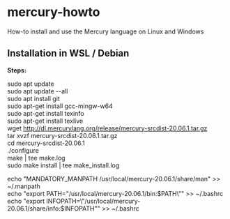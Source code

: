# mercury-howto
How-to install and use the Mercury language on Linux and Windows

## Installation in WSL / Debian

**Steps:**

  sudo apt update  
  sudo apt update --all  
  sudo apt install git  
  sudo apt-get install gcc-mingw-w64  
  sudo apt-get install texinfo  
  sudo apt-get install texlive  
  wget http://dl.mercurylang.org/release/mercury-srcdist-20.06.1.tar.gz  
  tar xvzf mercury-srcdist-20.06.1.tar.gz  
  cd mercury-srcdist-20.06.1  
  ./configure  
  make | tee make.log  
  sudo make install | tee make_install.log  

  echo "MANDATORY_MANPATH /usr/local/mercury-20.06.1/share/man" >> ~/.manpath  
  echo "export PATH=\"/usr/local/mercury-20.06.1/bin:$PATH\"" >> ~/.bashrc  
  echo "export INFOPATH=\"/usr/local/mercury-20.06.1/share/info:$INFOPATH\"" >> ~/.bashrc  
